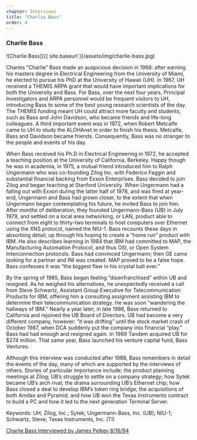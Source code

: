 ```yaml
---
chapter: Interviews
title: "Charlie Bass"
order: 4
---
```


### Charlie Bass

![Charlie Bass]({{ site.baseurl }}/assets/img/charlie-bass.jpg)

Charles “Charlie” Bass made an auspicious decision in 1968: after earning his masters degree in Electrical Engineering from the University of Miami, he elected to pursue his PhD at the University of Hawaii (UH). In 1967, UH received a THEMIS ARPA grant that would have important implications for both the University and Bass. For Bass, over the next four years, Principal Investigators and ARPA personnel would be frequent visitors to UH, introducing Bass to some of the best young research scientists of the day. The THEMIS funding meant UH could attract more faculty and students, such as Bass and John Davidson, who became friends and life-long colleagues. A third important event was in 1972, when Robert Metcalfe came to UH to study the ALOHAnet in order to finish his thesis. Metcalfe, Bass and Davidson became friends. Consequently, Bass was no stranger to the people and events of his day.

When Bass received his Ph.D in Electrical Engineering in 1972, he accepted a teaching position at the University of California, Berkeley. Happy though he was in academia, in 1975, a mutual friend introduced him to Ralph Ungermann who was co-founding Zilog Inc. with Federico Faggin and substantial financial backing from Exxon Enterprises. Bass decided to join Zilog and began teaching at Stanford University. When Ungermann had a falling out with Exxon during the latter half of 1978, and was fired at year-end, Ungermann and Bass had grown closer, to the extent that when Ungermann began contemplating his future, he invited Bass to join him. After months of deliberation, they founded Ungermann-Bass (UB) in July 1979, and settled on a local area networking, or LAN, product able to connect from eight to thirty-two terminals to host computers over Ethernet using the XNS protocol, named the NIU-1. Bass recounts these days in absorbing detail; up through his hoping to create a “home run” product with IBM. He also describes learning in 1984 that IBM had committed to MAP, the Manufacturing Automation Protocol, and thus OSI, or Open System Interconnection protocols. Bass had convinced Ungermann; then GE came looking for a partner and INI was created. MAP proved to be a false hope. Bass confesses it was “the biggest flaw in his crystal ball ever.”

By the spring of 1985, Bass began feeling “disenfranchised” within UB and resigned. As he weighed his alternatives, he unexpectedly received a call from Steve Schwartz, Assistant Group Executive for Telecommunication Products for IBM, offering him a consulting assignment assisting IBM to determine their telecommunication strategy. He was soon “wandering the hallways of IBM.” Nearly a year later, in late 1986, Bass returned to California and rejoined the UB Board of Directors. UB had become a very different company, however: “it was drifting” until the stock market crash of October 1987, when DCA suddenly put the company into financial “play.” Bass had had enough and resigned again. In 1989 Tandem acquired UB for $274 million. That same year, Bass launched his venture capital fund, Bass Ventures.

Although this interview was conducted after 1988, Bass remembers in detail the events of the day, many of which are supported by the interviews of others. Stories of particular importance include; the product planning meetings at Zilog; UB’s struggle to settle on a company strategy; how Sytek became UB’s arch rival; the drama surrounding UB’s Ethernet chip; how Bass closed a deal to develop IBM’s token ring bridge; the acquisitions of both Amdax and Pyramid; and how UB won the Texas Instruments contract to build a PC and how it led to the next generation Terminal Server.

Keywords: UH; Zilog, Inc.; Sytek; Ungermann-Bass, Inc. (UB); NIU-1; Schwartz, Steve; Texas Instruments, Inc. (TI)

[Charlie Bass Interviewed by James Pelkey 8/16/94](https://archive.computerhistory.org/resources/access/text/2018/03/102738753-05-01-acc.pdf)
